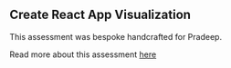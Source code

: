 ## Create React App Visualization

This assessment was bespoke handcrafted for Pradeep.

Read more about this assessment [here](https://react.eogresources.com)
